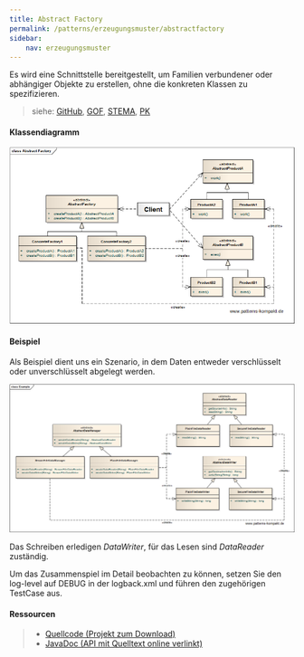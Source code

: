 ```yaml
---
title: Abstract Factory
permalink: /patterns/erzeugungsmuster/abstractfactory
sidebar:
    nav: erzeugungsmuster
---
```


Es wird eine Schnittstelle bereitgestellt, um Familien verbundener oder abhängiger Objekte zu erstellen, ohne die konkreten Klassen zu spezifizieren.

> siehe: [GitHub](https://github.com/KarlEilebrecht/patterns-kompakt-code/blob/main/src/test/java/de/calamanari/pk/abstractfactory/README.md), [GOF](/literature#gof), [STEMA](/literature#stema), [PK](/literature#pk)


#### Klassendiagramm

![](/images/patterns/abstractfactory/abstract_factory_cn.png)

#### Beispiel

Als Beispiel dient uns ein Szenario, in dem Daten entweder verschlüsselt oder unverschlüsselt abgelegt werden.

![](/images/patterns/abstractfactory/abstract_factory_cx.png)

Das Schreiben erledigen *DataWriter*, für das Lesen sind *DataReader* zuständig.

Um das Zusammenspiel im Detail beobachten zu können, setzen Sie den log-level auf DEBUG in der logback.xml und führen den zugehörigen TestCase aus.

#### Ressourcen

> * [Quellcode (Projekt zum Download)](/patterns#codebeispiele)
> * [JavaDoc (API mit Quelltext online verlinkt)]()
